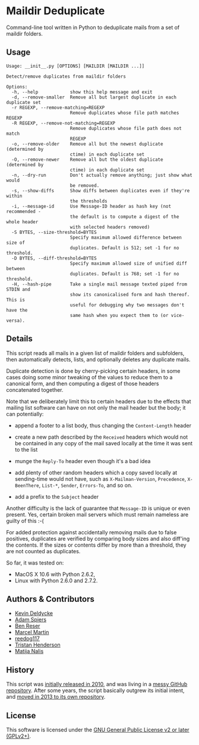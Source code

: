 Maildir Deduplicate
===================

Command-line tool written in Python to deduplicate mails from a set of maildir folders.


Usage
-----

```
Usage: __init__.py [OPTIONS] [MAILDIR [MAILDIR ...]]

Detect/remove duplicates from maildir folders

Options:
  -h, --help            show this help message and exit
  -d, --remove-smaller  Remove all but largest duplicate in each duplicate set
  -r REGEXP, --remove-matching=REGEXP
                        Remove duplicates whose file path matches REGEXP
  -R REGEXP, --remove-not-matching=REGEXP
                        Remove duplicates whose file path does not match
                        REGEXP
  -o, --remove-older    Remove all but the newest duplicate (determined by
                        ctime) in each duplicate set
  -O, --remove-newer    Remove all but the oldest duplicate (determined by
                        ctime) in each duplicate set
  -n, --dry-run         Don't actually remove anything; just show what would
                        be removed.
  -s, --show-diffs      Show diffs between duplicates even if they're within
                        the thresholds
  -i, --message-id      Use Message-ID header as hash key (not recommended -
                        the default is to compute a digest of the whole header
                        with selected headers removed)
  -S BYTES, --size-threshold=BYTES
                        Specify maximum allowed difference between size of
                        duplicates. Default is 512; set -1 for no threshold.
  -D BYTES, --diff-threshold=BYTES
                        Specify maximum allowed size of unified diff between
                        duplicates. Default is 768; set -1 for no threshold.
  -H, --hash-pipe       Take a single mail message texted piped from STDIN and
                        show its canonicalised form and hash thereof. This is
                        useful for debugging why two messages don't have the
                        same hash when you expect them to (or vice-versa).
```


Details
-------

This script reads all mails in a given list of maildir folders and
subfolders, then automatically detects, lists, and optionally
deletes any duplicate mails.

Duplicate detection is done by cherry-picking certain headers, in
some cases doing some minor tweaking of the values to reduce them
to a canonical form, and then computing a digest of those headers
concatenated together.

Note that we deliberately limit this to certain headers due to the
effects that mailing list software can have on not only the mail
header but the body; it can potentially:

  * append a footer to a list body, thus changing the `Content-Length` header

  * create a new path described by the `Received` headers which would not be contained in any copy of the mail saved locally at the time it was sent to the list

  * munge the `Reply-To` header even though it's a bad idea

  * add plenty of other random headers which a copy saved locally at sending-time would not have, such as `X-Mailman-Version`, `Precedence`, `X-BeenThere`, `List-*`, `Sender`, `Errors-To`, and so on.

  * add a prefix to the `Subject` header

Another difficulty is the lack of guarantee that `Message-ID` is
unique or even present.  Yes, certain broken mail servers which
must remain nameless are guilty of this :-(

For added protection against accidentally removing mails due to
false positives, duplicates are verified by comparing body sizes
and also diff'ing the contents.  If the sizes or contents differ
by more than a threshold, they are not counted as duplicates.

So far, it was tested on:

  * MacOS X 10.6 with Python 2.6.2,
  * Linux with Python 2.6.0 and 2.7.2.


Authors & Contributors
----------------------

  * [Kevin Deldycke](https://github.com/kdeldycke)
  * [Adam Spiers](https://github.com/aspiers)
  * [Ben Reser](https://github.com/breser)
  * [Marcel Martin](https://github.com/marcelm)
  * [reedog117](https://github.com/reedog117)
  * [Tristan Henderson](https://github.com/tnhh)
  * [Matija Nalis](https://github.com/mnalis)


History
-------

This script was [initially released in 2010](http://kevin.deldycke.com/2010/08/maildir-deduplication-script-python/), and was living in a [messy GitHub repository](https://github.com/kdeldycke/scripts). After some years, the script basically outgrew its initial intent, and [moved in 2013 to its own repository](http://kevin.deldycke.com/2013/06/maildir-deduplicate-moved/).


License
-------

This software is licensed under the [GNU General Public License v2 or later (GPLv2+)](https://github.com/kdeldycke/maildir-deduplicate/blob/master/LICENSE).
